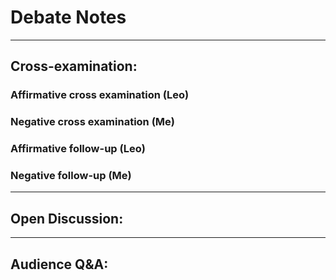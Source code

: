 # Debate Notes

---

## Cross-examination:

### Affirmative cross examination (Leo)

### Negative cross examination (Me)

### Affirmative follow-up (Leo)

### Negative follow-up (Me)



---

## Open Discussion:



---

## Audience Q&A:


